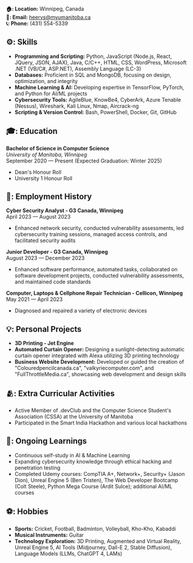 **🏠: Location:** Winnipeg, Canada  
**📧: Email:** [heervs@myumanitoba.ca](mailto:heervs@myumanitoba.ca)  
**📞: Phone:** (431) 554-5339  

## ⚙️: Skills

- **Programming and Scripting:** Python, JavaScript (Node.js, React, JQuery, JSON, AJAX), Java, C/C++, HTML, CSS, WordPress, Microsoft .NET (VB/C#, ASP.NET), Assembly Language (LC-3)
- **Databases:** Proficient in SQL and MongoDB, focusing on design, optimization, and integrity
- **Machine Learning & AI:** Developing expertise in TensorFlow, PyTorch, and Python for AI/ML projects
- **Cybersecurity Tools:** AgileBlue, KnowBe4, CyberArk, Azure Tenable (Nessus), Wireshark, Kali Linux, Nmap, Aircrack-ng
- **Scripting & Version Control:** Bash, PowerShell, Docker, Git, GitHub

## 🎓: Education

**Bachelor of Science in Computer Science**  
*University of Manitoba, Winnipeg*  
September 2020 — Present (Expected Graduation: Winter 2025)
- Dean's Honour Roll
- University 1 Honour Roll

## 💼: Employment History

**Cyber Security Analyst - G3 Canada, Winnipeg**  
April 2023 — August 2023
- Enhanced network security, conducted vulnerability assessments, led cybersecurity training sessions, managed access controls, and facilitated security audits

**Junior Developer - G3 Canada, Winnipeg**  
August 2023 — December 2023
- Enhanced software performance, automated tasks, collaborated on software development projects, conducted vulnerability assessments, and maintained code standards

**Computer, Laptops & Cellphone Repair Technician - Cellicon, Winnipeg**  
May 2021 — April 2023
- Diagnosed and repaired a variety of electronic devices

## 💡: Personal Projects

- **3D Printing - Jet Engine**
- **Automated Curtain Opener:** Designing a sunlight-detecting automatic curtain opener integrated with Alexa utilizing 3D printing technology
- **Business Website Development:** Developed or guided the creation of "Colouredpencilcanada.ca", "valkyriecomputer.com", and "FullThrottleMedia.ca", showcasing web development and design skills

## 🫂: Extra Curricular Activities

- Active Member of .devClub and the Computer Science Student's Association (CSSA) at the University of Manitoba
- Participated in the Smart India Hackathon and various local hackathons

## 📖: Ongoing Learnings

- Continuous self-study in AI & Machine Learning
- Expanding cybersecurity knowledge through ethical hacking and penetration testing
- Completed Udemy courses: CompTIA A+, Network+, Security+ (Jason Dion), Unreal Engine 5 (Ben Tristen), The Web Developer Bootcamp (Colt Steele), Python Mega Course (Ardit Sulce); additional AI/ML courses

## ⚽: Hobbies

- **Sports:** Cricket, Football, Badminton, Volleyball, Kho-Kho, Kabaddi
- **Musical Instruments:** Guitar
- **Technology Exploration:** 3D Printing, Augmented and Virtual Reality, Unreal Engine 5, AI Tools (Midjourney, Dall-E 2, Stable Diffusion), Language Models (LLMs, ChatGPT 4, LAMs)
